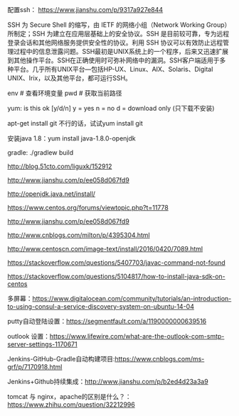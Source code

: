 配置ssh： https://www.jianshu.com/p/9317a927e844

SSH 为 Secure Shell 的缩写，由 IETF 的网络小组（Network Working Group）所制定；SSH 为建立在应用层基础上的安全协议。SSH 是目前较可靠，专为远程登录会话和其他网络服务提供安全性的协议。利用 SSH 协议可以有效防止远程管理过程中的信息泄露问题。SSH最初是UNIX系统上的一个程序，后来又迅速扩展到其他操作平台。SSH在正确使用时可弥补网络中的漏洞。SSH客户端适用于多种平台。几乎所有UNIX平台—包括HP-UX、Linux、AIX、Solaris、Digital UNIX、Irix，以及其他平台，都可运行SSH。

env                    # 查看环境变量
pwd                    # 获取当前路径

yum: is this ok [y/d/n]
y = yes
n = no
d = download only (只下载不安装)

apt-get install git 不行的话，试试yum install git

安装java 1.8：yum install java-1.8.0-openjdk

gradle:
./gradlew build

http://blog.51cto.com/liguxk/152912

http://www.jianshu.com/p/ee058d067fd9

http://openjdk.java.net/install/

https://www.centos.org/forums/viewtopic.php?t=11778

http://www.jianshu.com/p/ee058d067fd9

http://www.cnblogs.com/milton/p/4395304.html

http://www.centoscn.com/image-text/install/2016/0420/7089.html

https://stackoverflow.com/questions/5407703/javac-command-not-found

https://stackoverflow.com/questions/5104817/how-to-install-java-sdk-on-centos

多屏幕：https://www.digitalocean.com/community/tutorials/an-introduction-to-using-consul-a-service-discovery-system-on-ubuntu-14-04

putty自动登陆设置：https://segmentfault.com/a/1190000000639516

outlook 设置：https://www.lifewire.com/what-are-the-outlook-com-smtp-server-settings-1170671

Jenkins-GitHub-Gradle自动构建项目:https://www.cnblogs.com/ms-grf/p/7170918.html

Jenkins+Github持续集成：http://www.jianshu.com/p/b2ed4d23a3a9

tomcat 与 nginx，apache的区别是什么？：https://www.zhihu.com/question/32212996

